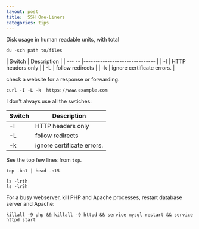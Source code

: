 ```yaml
---
layout: post
title:  SSH One-Liners
categories: tips
---
```


Disk usage in human readable units, with total

    du -sch path to/files

| Switch | Description                   |
| --- -- |------------------------------ |
|  -I    | HTTP headers only             |
|  -L    | follow redirects              |
|  -k    | ignore certificate errors.    |

check a website for a response or forwarding. 

    curl -I -L -k  https://www.example.com

I don't always use all the swtiches:

| Switch | Description                 |
| ------ | --------------------------- |
|   -I   | HTTP headers only           |
|   -L   | follow redirects            |
|   -k   | ignore certificate errors.  |

See the top few lines from `top`.

    top -bn1 | head -n15

    ls -lrth
    ls -lrSh


For a busy webserver, kill PHP and Apache processes, restart database server and Apache:

    killall -9 php && killall -9 httpd && service mysql restart && service httpd start

